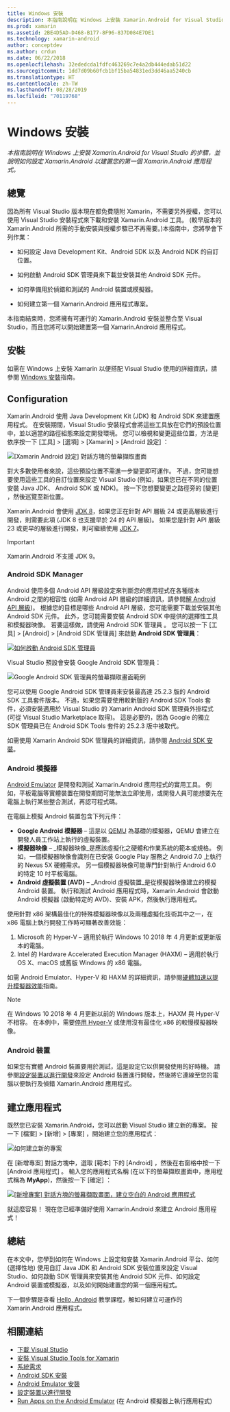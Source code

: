 ```yaml
---
title: Windows 安裝
description: 本指南說明在 Windows 上安裝 Xamarin.Android for Visual Studio 的步驟，並說明如何設定 Xamarin.Android 以建置您的第一個 Xamarin.Android 應用程式。
ms.prod: xamarin
ms.assetid: 2BE4D5AD-D468-B177-8F96-837D084E7DE1
ms.technology: xamarin-android
author: conceptdev
ms.author: crdun
ms.date: 06/22/2018
ms.openlocfilehash: 32ededcda1fdfc463269c7e4a2db444edab51d22
ms.sourcegitcommit: 1dd7d09b60fcb1bf15ba54831ed3dd46aa5240cb
ms.translationtype: HT
ms.contentlocale: zh-TW
ms.lasthandoff: 08/28/2019
ms.locfileid: "70119768"
---
```

# <a name="windows-installation"></a>Windows 安裝

_本指南說明在 Windows 上安裝 Xamarin.Android for Visual Studio 的步驟，並說明如何設定 Xamarin.Android 以建置您的第一個 Xamarin.Android 應用程式。_


## <a name="overview"></a>總覽

因為所有 Visual Studio 版本現在都免費隨附 Xamarin，不需要另外授權，您可以使用 Visual Studio 安裝程式來下載和安裝 Xamarin.Android 工具。
(較早版本的 Xamarin.Android 所需的手動安裝與授權步驟已不再需要。)本指南中，您將學會下列作業：

- 如何設定 Java Development Kit、Android SDK 以及 Android NDK 的自訂位置。

- 如何啟動 Android SDK 管理員來下載並安裝其他 Android SDK 元件。

- 如何準備用於偵錯和測試的 Android 裝置或模擬器。

- 如何建立第一個 Xamarin.Android 應用程式專案。

本指南結束時，您將擁有可運行的 Xamarin.Android 安裝並整合至 Visual Studio，而且您將可以開始建置第一個 Xamarin.Android 應用程式。

## <a name="installation"></a>安裝

如需在 Windows 上安裝 Xamarin 以便搭配 Visual Studio 使用的詳細資訊，請參閱 [Windows 安裝](~/get-started/installation/windows.md)指南。


## <a name="configuration"></a>Configuration

Xamarin.Android 使用 Java Development Kit (JDK) 和 Android SDK 來建置應用程式。 在安裝期間，Visual Studio 安裝程式會將這些工具放在它們的預設位置中，並以適當的路徑組態來設定開發環境。 您可以檢視和變更這些位置，方法是依序按一下 [工具] > [選項] > [Xamarin] > [Android 設定]  ：

![[Xamarin Android 設定] 對話方塊的螢幕擷取畫面](windows-images/07-settings.png)

對大多數使用者來說，這些預設位置不需進一步變更即可運作。 不過，您可能想要使用這些工具的自訂位置來設定 Visual Studio (例如，如果您已在不同的位置安裝 Java JDK、 Android SDK 或 NDK)。 按一下您想要變更之路徑旁的 [變更]  ，然後巡覽至新位置。

Xamarin.Android 會使用 [JDK 8](https://www.oracle.com/technetwork/java/javase/downloads/jdk8-downloads-2133151.html)，如果您正在針對 API 層級 24 或更高層級進行開發，則需要此項 (JDK 8 也支援早於 24 的 API 層級)。 如果您是針對 API 層級 23 或更早的層級進行開發，則可繼續使用 [JDK 7](https://www.oracle.com/technetwork/java/javase/downloads/jdk7-downloads-1880260.html)。

> [!IMPORTANT]
> Xamarin.Android 不支援 JDK 9。


### <a name="android-sdk-manager"></a>Android SDK Manager

Android 使用多個 Android API 層級設定來判斷您的應用程式在各種版本 Android 之間的相容性 (如需 Android API 層級的詳細資訊，請參閱[解 Android API 層級](~/android/app-fundamentals/android-api-levels.md))。
根據您的目標是哪些 Android API 層級，您可能需要下載並安裝其他 Android SDK 元件。 此外，您可能需要安裝 Android SDK 中提供的選擇性工具和模擬器映像。 若要這樣做，請使用 Android SDK 管理員  。 您可以按一下 [工具] > [Android] > [Android SDK 管理員]  來啟動 **Android SDK 管理員**：

[![如何啟動 Android SDK 管理員](windows-images/08-sdk-manager-sml.png)](windows-images/08-sdk-manager.png#lightbox)

Visual Studio 預設會安裝 Google Android SDK 管理員：

![Google Android SDK 管理員的螢幕擷取畫面範例](windows-images/09-google-sdk-manager.png)

您可以使用 Google Android SDK 管理員來安裝最高達 25.2.3 版的 Android SDK 工具套件版本。 不過，如果您需要使用較新版的 Android SDK Tools 套件，必須安裝適用於 Visual Studio 的 Xamarin Android SDK 管理員外掛程式 (可從 Visual Studio Marketplace 取得)。 這是必要的，因為 Google 的獨立 SDK 管理員已在 Android SDK Tools 套件的 25.2.3 版中被取代。 

如需使用 Xamarin Android SDK 管理員的詳細資訊，請參閱 [Android SDK 安裝](~/android/get-started/installation/android-sdk.md)。

### <a name="android-emulator"></a>Android 模擬器

[Android Emulator](https://developer.android.com/studio/run/emulator) 是開發和測試 Xamarin.Android 應用程式的實用工具。 例如，平板電腦等實體裝置在開發期間可能無法立即使用，或開發人員可能想要先在電腦上執行某些整合測試，再認可程式碼。

在電腦上模擬 Android 裝置包含下列元件：

- **Google Android 模擬器** &ndash; 這是以 [QEMU](https://www.qemu.org/) 為基礎的模擬器，QEMU 會建立在開發人員工作站上執行的虛擬裝置。
- **模擬器映像** &ndash; _模擬器映像_是應該虛擬化之硬體和作業系統的範本或規格。 例如，一個模擬器映像會識別在已安裝 Google Play 服務之 Android 7.0 上執行的 Nexus 5X 硬體需求。 另一個模擬器映像可能專門針對執行 Android 6.0 的特定 10 吋平板電腦。
- **Android 虛擬裝置 (AVD)** &ndash; _Android 虛擬裝置_是從模擬器映像建立的模擬 Android 裝置。 執行和測試 Android 應用程式時，Xamarin.Android 會啟動 Android 模擬器 (啟動特定的 AVD)、安裝 APK，然後執行應用程式。

使用針對 x86 架構最佳化的特殊模擬器映像以及兩種虛擬化技術其中之一，在 x86 電腦上執行開發工作時可顯著改善效能：

1. Microsoft 的 Hyper-V &ndash; 適用於執行 Windows 10 2018 年 4 月更新或更新版本的電腦。
2. Intel 的 Hardware Accelerated Execution Manager (HAXM) &ndash; 適用於執行 OS X、macOS 或舊版 Windows 的 x86 電腦。

如需 Android Emulator、Hyper-V 和 HAXM 的詳細資訊，請參閱[硬體加速以提升模擬器效能](~/android/get-started/installation/android-emulator/hardware-acceleration.md)指南。

> [!NOTE]
> 在 Windows 10 2018 年 4 月更新以前的 Windows 版本上，HAXM 與 Hyper-V 不相容。 在本例中，需要[停用 Hyper-V](~/android/get-started/installation/android-emulator/troubleshooting.md#disable-hyperv) 或使用沒有最佳化 x86 的較慢模擬器映像。


<a name="device" />

### <a name="android-device"></a>Android 裝置

如果您有實體 Android 裝置要用於測試，這是設定它以供開發使用的好時機。 請參閱[設定裝置以進行開發](~/android/get-started/installation/set-up-device-for-development.md)來設定 Android 裝置進行開發，然後將它連線至您的電腦以便執行及偵錯 Xamarin.Android 應用程式。


## <a name="create-an-application"></a>建立應用程式

既然您已安裝 Xamarin.Android，您可以啟動 Visual Studio 建立新的專案。 按一下 [檔案] > [新增] > [專案]  ，開始建立您的應用程式：

![如何建立新的專案](windows-images/10-new-project.png)

在 [新增專案]  對話方塊中，選取 [範本]  下的 [Android]  ，然後在右窗格中按一下 [Android 應用程式]  。 輸入您的應用程式名稱 (在以下的螢幕擷取畫面中，應用程式稱為 **MyApp**)，然後按一下 [確定]  ：

[![[新增專案] 對話方塊的螢幕擷取畫面，建立空白的 Android 應用程式](windows-images/11-first-app-sml.w157.png)](windows-images/11-first-app.w157.png#lightbox)

就這麼容易！ 現在您已經準備好使用 Xamarin.Android 來建立 Android 應用程式！


## <a name="summary"></a>總結

在本文中，您學到如何在 Windows 上設定和安裝 Xamarin.Android 平台、如何 (選擇性地) 使用自訂 Java JDK 和 Android SDK 安裝位置來設定 Visual Studio、如何啟動 SDK 管理員來安裝其他 Android SDK 元件、如何設定 Android 裝置或模擬器，以及如何開始建置您的第一個應用程式。

下一個步驟是查看 [Hello, Android](~/android/get-started/hello-android/index.md) 教學課程，解如何建立可運作的 Xamarin.Android 應用程式。


## <a name="related-links"></a>相關連結

- [下載 Visual Studio](https://visualstudio.microsoft.com/vs/)
- [安裝 Visual Studio Tools for Xamarin](~/get-started/installation/windows.md)
- [系統需求](~/cross-platform/get-started/requirements.md)
- [Android SDK 安裝](~/android/get-started/installation/android-sdk.md)
- [Android Emulator 安裝](~/android/get-started/installation/android-emulator/index.md)
- [設定裝置以進行開發](~/android/get-started/installation/set-up-device-for-development.md)
- [Run Apps on the Android Emulator](https://developer.android.com/studio/run/emulator#Requirements) (在 Android 模擬器上執行應用程式)
